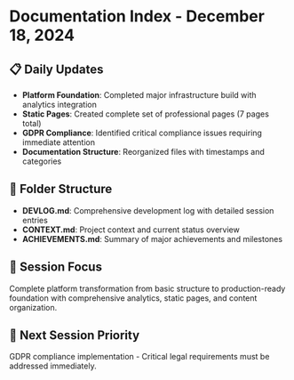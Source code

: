 # Documentation Index - December 18, 2024

## 📋 **Daily Updates**
- **Platform Foundation**: Completed major infrastructure build with analytics integration
- **Static Pages**: Created complete set of professional pages (7 pages total)
- **GDPR Compliance**: Identified critical compliance issues requiring immediate attention
- **Documentation Structure**: Reorganized files with timestamps and categories

## 📁 **Folder Structure**
- **DEVLOG.md**: Comprehensive development log with detailed session entries
- **CONTEXT.md**: Project context and current status overview
- **ACHIEVEMENTS.md**: Summary of major achievements and milestones

## 🎯 **Session Focus**
Complete platform transformation from basic structure to production-ready foundation with comprehensive analytics, static pages, and content organization.

## 🔄 **Next Session Priority**
GDPR compliance implementation - Critical legal requirements must be addressed immediately. 